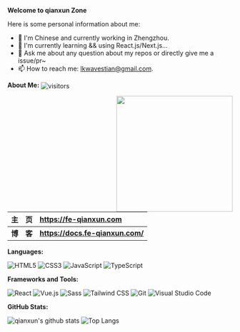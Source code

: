 **Welcome to qianxun Zone**

Here is some personal information about me:

- 🔭 I'm Chinese and currently working in Zhengzhou.
- 📖 I'm currently learning && using React.js/Next.js...
- 🌱 Ask me about any question about my repos or directly give me a issue/pr~
- 📫 How to reach me: lkwavestian@gmail.com.

**About Me:** <img src="https://visitor-badge.laobi.icu/badge?page_id=lkwavestian.lkwavestian" align="center" alt="visitors">

<img src="https://media1.giphy.com/media/v1.Y2lkPTc5MGI3NjExazRndWlqbWhxaTlvMDR3d3I2Y3Izd2prZWs1MmN5Z3Yxem1rZHJvcSZlcD12MV9pbnRlcm5hbF9naWZfYnlfaWQmY3Q9Zw/1vlBgKjXEz1jTtsuiH/giphy.gif" width="260" align="right" alt="">

|   主&emsp;页   | <https://fe-qianxun.com>           |
| :------------: | :--------------------------------- |
| **博&emsp;客** | **<https://docs.fe-qianxun.com/>** |

**Languages:**

![HTML5](https://img.shields.io/badge/HTML5-E34F26?logo=HTML5&logoColor=fff)
![CSS3](https://img.shields.io/badge/CSS3-1572B6?logo=CSS3&logoColor=fff)
![JavaScript](https://img.shields.io/badge/JavaScript-F7DF1E?logo=JavaScript&logoColor=333)
![TypeScript](https://img.shields.io/badge/TypeScript-3178C6?logo=TypeScript&logoColor=fff)

**Frameworks and Tools:**

![React](https://img.shields.io/badge/React-61DAFB?logo=React&logoColor=333)
![Vue.js](https://img.shields.io/badge/Vue.js-4FC08D?logo=Vue.js&logoColor=fff)
![Sass](https://img.shields.io/badge/Sass-CC6699?logo=Sass&logoColor=fff)
![Tailwind CSS](https://img.shields.io/badge/Tailwind%20CSS-06B6D4?logo=TailwindCSS&logoColor=fff)
![Git](https://img.shields.io/badge/Git-F05032?logo=Git&logoColor=fff)
![Visual Studio Code](https://img.shields.io/badge/VS%20CODE-007ACC?logo=VisualStudioCode&logoColor=fff)

**GitHub Stats:**

![qianxun's github stats](https://github-readme-stats.vercel.app/api?username=lkwavestian&show_icons=true&hide_title=true&count_private=true)
![Top Langs](https://github-readme-stats.vercel.app/api/top-langs/?username=lkwavestian&layout=compact)
